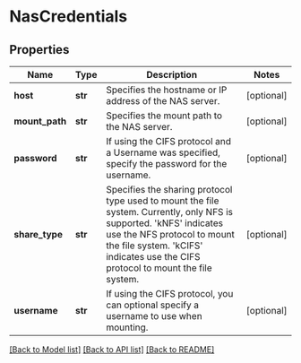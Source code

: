 # NasCredentials

## Properties
Name | Type | Description | Notes
------------ | ------------- | ------------- | -------------
**host** | **str** | Specifies the hostname or IP address of the NAS server. | [optional] 
**mount_path** | **str** | Specifies the mount path to the NAS server. | [optional] 
**password** | **str** | If using the CIFS protocol and a Username was specified, specify the password for the username. | [optional] 
**share_type** | **str** | Specifies the sharing protocol type used to mount the file system. Currently, only NFS is supported. &#39;kNFS&#39; indicates use the NFS protocol to mount the file system. &#39;kCIFS&#39; indicates use the CIFS protocol to mount the file system. | [optional] 
**username** | **str** | If using the CIFS protocol, you can optional specify a username to use when mounting. | [optional] 

[[Back to Model list]](../README.md#documentation-for-models) [[Back to API list]](../README.md#documentation-for-api-endpoints) [[Back to README]](../README.md)


